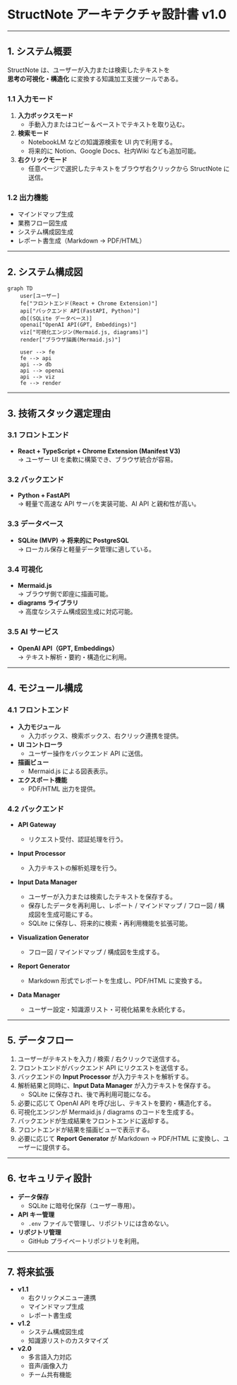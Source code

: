 # StructNote アーキテクチャ設計書 v1.0

---

## 1. システム概要
StructNote は、ユーザーが入力または検索したテキストを  
**思考の可視化・構造化** に変換する知識加工支援ツールである。  

### 1.1 入力モード
1. **入力ボックスモード**  
   - 手動入力またはコピー＆ペーストでテキストを取り込む。  
2. **検索モード**  
   - NotebookLM などの知識源検索を UI 内で利用する。  
   - 将来的に Notion、Google Docs、社内Wiki なども追加可能。  
3. **右クリックモード**  
   - 任意ページで選択したテキストをブラウザ右クリックから StructNote に送信。  

### 1.2 出力機能
- マインドマップ生成  
- 業務フロー図生成  
- システム構成図生成  
- レポート書生成（Markdown → PDF/HTML）

---

## 2. システム構成図
```mermaid
graph TD
    user[ユーザー]
    fe["フロントエンド(React + Chrome Extension)"]
    api["バックエンド API(FastAPI, Python)"]
    db[(SQLite データベース)]
    openai["OpenAI API(GPT, Embeddings)"]
    viz["可視化エンジン(Mermaid.js, diagrams)"]
    render["ブラウザ描画(Mermaid.js)"]

    user --> fe
    fe --> api
    api --> db
    api --> openai
    api --> viz
    fe --> render

```

---

## 3. 技術スタック選定理由

### 3.1 フロントエンド
- **React + TypeScript + Chrome Extension (Manifest V3)**  
  → ユーザー UI を柔軟に構築でき、ブラウザ統合が容易。  

### 3.2 バックエンド
- **Python + FastAPI**  
  → 軽量で高速な API サーバを実装可能、AI API と親和性が高い。  

### 3.3 データベース
- **SQLite (MVP) → 将来的に PostgreSQL**  
  → ローカル保存と軽量データ管理に適している。  

### 3.4 可視化
- **Mermaid.js**  
  → ブラウザ側で即座に描画可能。  
- **diagrams ライブラリ**  
  → 高度なシステム構成図生成に対応可能。  

### 3.5 AI サービス
- **OpenAI API（GPT, Embeddings）**  
  → テキスト解析・要約・構造化に利用。  

---

## 4. モジュール構成

### 4.1 フロントエンド
- **入力モジュール**  
  - 入力ボックス、検索ボックス、右クリック連携を提供。  
- **UI コントローラ**  
  - ユーザー操作をバックエンド API に送信。  
- **描画ビュー**  
  - Mermaid.js による図表表示。  
- **エクスポート機能**  
  - PDF/HTML 出力を提供。  

### 4.2 バックエンド
- **API Gateway**  
  - リクエスト受付、認証処理を行う。  

- **Input Processor**  
  - 入力テキストの解析処理を行う。  

- **Input Data Manager**  
  - ユーザーが入力または検索したテキストを保存する。  
  - 保存したデータを再利用し、レポート / マインドマップ / フロー図 / 構成図を生成可能にする。  
  - SQLite に保存し、将来的に検索・再利用機能を拡張可能。  

- **Visualization Generator**  
  - フロー図 / マインドマップ / 構成図を生成する。  

- **Report Generator**  
  - Markdown 形式でレポートを生成し、PDF/HTML に変換する。  

- **Data Manager**  
  - ユーザー設定・知識源リスト・可視化結果を永続化する。  

---

## 5. データフロー
1. ユーザーがテキストを入力 / 検索 / 右クリックで送信する。  
2. フロントエンドがバックエンド API にリクエストを送信する。  
3. バックエンドの **Input Processor** が入力テキストを解析する。  
4. 解析結果と同時に、**Input Data Manager** が入力テキストを保存する。  
   - SQLite に保存され、後で再利用可能になる。  
5. 必要に応じて OpenAI API を呼び出し、テキストを要約・構造化する。  
6. 可視化エンジンが Mermaid.js / diagrams のコードを生成する。  
7. バックエンドが生成結果をフロントエンドに返却する。  
8. フロントエンドが結果を描画ビューで表示する。  
9. 必要に応じて **Report Generator** が Markdown → PDF/HTML に変換し、ユーザーに提供する。 

---

## 6. セキュリティ設計
- **データ保存**  
  - SQLite に暗号化保存（ユーザー専用）。  
- **API キー管理**  
  - `.env` ファイルで管理し、リポジトリには含めない。  
- **リポジトリ管理**  
  - GitHub プライベートリポジトリを利用。  

---

## 7. 将来拡張
- **v1.1**  
  - 右クリックメニュー連携  
  - マインドマップ生成  
  - レポート書生成  
- **v1.2**  
  - システム構成図生成  
  - 知識源リストのカスタマイズ  
- **v2.0**  
  - 多言語入力対応  
  - 音声/画像入力  
  - チーム共有機能  

